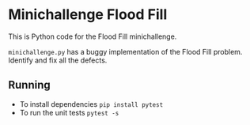 # Minichallenge Flood Fill

This is Python code for the Flood Fill minichallenge.

`minichallenge.py` has a buggy implementation of the Flood Fill problem. Identify and fix all the defects.

## Running

* To install dependencies `pip install pytest`
* To run the unit tests `pytest -s`